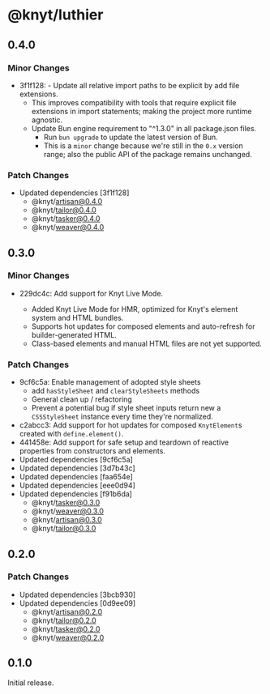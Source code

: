 # @knyt/luthier

## 0.4.0

### Minor Changes

- 3f1f128: - Update all relative import paths to be explicit by add file extensions.
  - This improves compatibility with tools that require explicit file extensions in import statements; making the project more runtime agnostic.
  - Update Bun engine requirement to "^1.3.0" in all package.json files.
    - Run `bun upgrade` to update the latest version of Bun.
    - This is a `minor` change because we're still in the `0.x` version range; also the public API of the package remains unchanged.

### Patch Changes

- Updated dependencies [3f1f128]
  - @knyt/artisan@0.4.0
  - @knyt/tailor@0.4.0
  - @knyt/tasker@0.4.0
  - @knyt/weaver@0.4.0

## 0.3.0

### Minor Changes

- 229dc4c: Add support for Knyt Live Mode.

  - Added Knyt Live Mode for HMR, optimized for Knyt's element system and HTML bundles.
  - Supports hot updates for composed elements and auto-refresh for builder-generated HTML.
  - Class-based elements and manual HTML files are not yet supported.

### Patch Changes

- 9cf6c5a: Enable management of adopted style sheets
  - add `hasStyleSheet` and `clearStyleSheets` methods
  - General clean up / refactoring
  - Prevent a potential bug if style sheet inputs return new a `CSSStyleSheet` instance every time they're normalized.
- c2abcc3: Add support for hot updates for composed `KnytElement`s created with `define.element()`.
- 441458e: Add support for safe setup and teardown of reactive properties from constructors and elements.
- Updated dependencies [9cf6c5a]
- Updated dependencies [3d7b43c]
- Updated dependencies [faa654e]
- Updated dependencies [eee0d94]
- Updated dependencies [f91b6da]
  - @knyt/tasker@0.3.0
  - @knyt/weaver@0.3.0
  - @knyt/artisan@0.3.0
  - @knyt/tailor@0.3.0

## 0.2.0

### Patch Changes

- Updated dependencies [3bcb930]
- Updated dependencies [0d9ee09]
  - @knyt/artisan@0.2.0
  - @knyt/tailor@0.2.0
  - @knyt/tasker@0.2.0
  - @knyt/weaver@0.2.0

## 0.1.0

Initial release.
